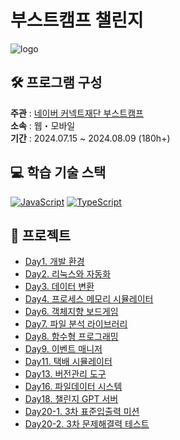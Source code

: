 # 부스트캠프 챌린지

![logo](https://github.com/user-attachments/assets/bf067c00-f41e-483f-8a37-567b13b0a0ae)

## 🛠️ 프로그램 구성

**주관** : [네이버 커넥트재단 부스트캠프](https://boostcamp.connect.or.kr/)  
**소속** : 웹・모바일  
**기간** : 2024.07.15 ~ 2024.08.09 (180h+)

## 💻 학습 기술 스택

[![JavaScript](https://img.shields.io/badge/JavaScript-F7DF1E?style=flat-square&logo=javascript&logoColor=black)](https://pandas.pydata.org/)
[![TypeScript](https://img.shields.io/badge/TypeScript-3178C6?style=flat-square&logo=typescript&logoColor=white)](https://pandas.pydata.org/)

## 💼 프로젝트

-   [Day1. 개발 환경](https://github.com/NarciSource/Boostcamp-Challenge/tree/main/day01)
-   [Day2. 리눅스와 자동화](https://github.com/NarciSource/Boostcamp-Challenge/tree/main/day02)
-   [Day3. 데이터 변환](https://github.com/NarciSource/Boostcamp-Challenge/tree/main/day03)
-   [Day4. 프로세스 메모리 시뮬레이터](https://github.com/NarciSource/Boostcamp-Challenge/tree/main/day04)
-   [Day6. 객체지향 보드게임](https://github.com/NarciSource/Boostcamp-Challenge/tree/main/day06)
-   [Day7. 파일 분석 라이브러리](https://github.com/NarciSource/Boostcamp-Challenge/tree/main/day07)
-   [Day8. 함수형 프로그래밍](https://github.com/NarciSource/Boostcamp-Challenge/tree/main/day08)
-   [Day9. 이벤트 매니저](https://github.com/NarciSource/Boostcamp-Challenge/tree/main/day09)
-   [Day11. 택배 시뮬레이터](https://github.com/NarciSource/Boostcamp-Challenge/tree/main/day11)
-   [Day13. 버전관리 도구](https://github.com/NarciSource/Boostcamp-Challenge/tree/main/day13)
-   [Day16. 파일데이터 시스템](https://github.com/NarciSource/Boostcamp-Challenge/tree/main/day16)
-   [Day18. 챌린지 GPT 서버](https://github.com/NarciSource/Boostcamp-Challenge/tree/main/day18)
-   [Day20-1. 3차 표준입출력 미션](https://github.com/NarciSource/Boostcamp-Challenge/tree/main/day20-1)
-   [Day20-2. 3차 문제해결력 테스트](https://github.com/NarciSource/Boostcamp-Challenge/tree/main/day20-2)
